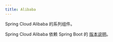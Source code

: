 ```yaml
---
title: Alibaba
---
```


Spring Cloud Alibaba 的系列组件。

Spring Cloud Alibaba 依赖 Spring Boot 的 [版本说明](https://github.com/alibaba/spring-cloud-alibaba/wiki/版本说明)。